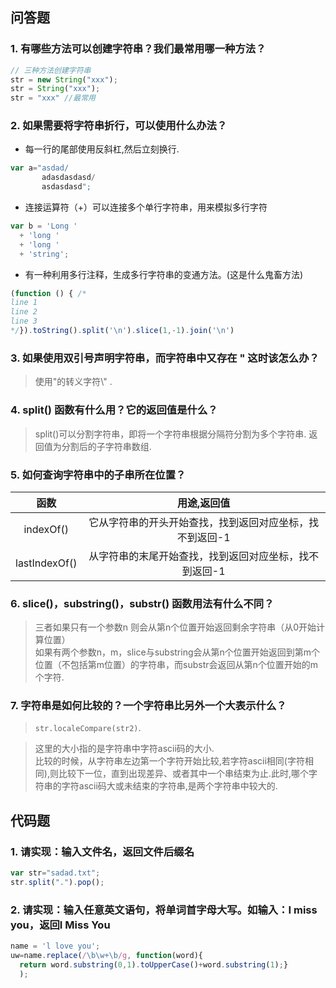 ## 问答题
### 1. 有哪些方法可以创建字符串？我们最常用哪一种方法？
```js
// 三种方法创建字符串
str = new String("xxx");
str = String("xxx");
str = "xxx" //最常用
```

### 2. 如果需要将字符串折行，可以使用什么办法？
* 每一行的尾部使用反斜杠\,然后立刻换行.
```js
var a="asdad/
       adasdasdasd/
       asdasdasd";
```
* 连接运算符（+）可以连接多个单行字符串，用来模拟多行字符
```js
var b = 'Long '
  + 'long '
  + 'long '
  + 'string';
```
* 有一种利用多行注释，生成多行字符串的变通方法。(这是什么鬼畜方法)
```js
(function () { /*
line 1
line 2
line 3
*/}).toString().split('\n').slice(1,-1).join('\n')
```

### 3. 如果使用双引号声明字符串，而字符串中又存在 " 这时该怎么办？
>使用"的转义字符\\" .

### 4. split() 函数有什么用？它的返回值是什么？
>split()可以分割字符串，即将一个字符串根据分隔符分割为多个字符串.
返回值为分割后的子字符串数组.  

### 5. 如何查询字符串中的子串所在位置？
函数|用途,返回值
:-:|:-:
indexOf()|它从字符串的开头开始查找，找到返回对应坐标，找不到返回-1
lastIndexOf()|从字符串的末尾开始查找，找到返回对应坐标，找不到返回-1

### 6. slice()，substring()，substr() 函数用法有什么不同？
>三者如果只有一个参数n 则会从第n个位置开始返回剩余字符串（从0开始计算位置）  
如果有两个参数n，m，slice与substring会从第n个位置开始返回到第m个位置（不包括第m位置）的字符串，而substr会返回从第n个位置开始的m个字符.

### 7. 字符串是如何比较的？一个字符串比另外一个大表示什么？
>`str.localeCompare(str2)`.

>这里的大小指的是字符串中字符ascii码的大小.  
比较的时候，从字符串左边第一个字符开始比较,若字符ascii相同(字符相同),则比较下一位，直到出现差异、或者其中一个串结束为止.此时,哪个字符串的字符ascii码大或未结束的字符串,是两个字符串中较大的.

## 代码题
### 1. 请实现：输入文件名，返回文件后缀名
```js
var str="sadad.txt";
str.split(".").pop();
```

### 2. 请实现：输入任意英文语句，将单词首字母大写。如输入：I miss you，返回I Miss You
```js
name = 'l love you';
uw=name.replace(/\b\w+\b/g, function(word){
  return word.substring(0,1).toUpperCase()+word.substring(1);}
  );
```